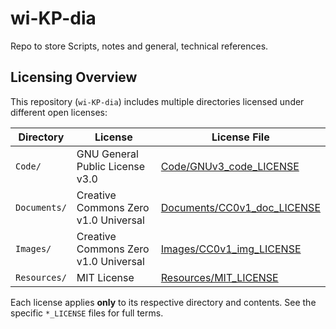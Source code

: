 # wi-KP-dia
Repo to store Scripts, notes and general, technical references.


## Licensing Overview

This repository (`wi-KP-dia`) includes multiple directories licensed under different open licenses:

| Directory  | License | License File |
|-------------|----------|----------------|
| `Code/`     | GNU General Public License v3.0 | [Code/GNUv3_code_LICENSE](./Code/GNUv3_code_LICENSE) |
| `Documents/`| Creative Commons Zero v1.0 Universal | [Documents/CC0v1_doc_LICENSE](./Documents/CC0v1_doc_LICENSE) |
| `Images/`   | Creative Commons Zero v1.0 Universal | [Images/CC0v1_img_LICENSE](./Images/CC0v1_img_LICENSE) |
| `Resources/`| MIT License | [Resources/MIT_LICENSE](./Resources/MIT_LICENSE) |

Each license applies **only** to its respective directory and contents. See the specific `*_LICENSE` files for full terms.
